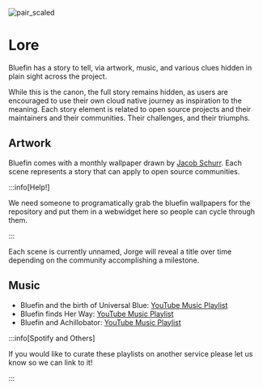 ![pair_scaled](https://github.com/user-attachments/assets/feaf2f80-b895-49ee-ac19-0ccd4f8857ca)

# Lore

Bluefin has a story to tell, via artwork, music, and various clues hidden in plain sight across the project. 

While this is the canon, the full story remains hidden, as users are encouraged to use their own cloud native journey as inspiration to the meaning. Each story element is related to open source projects and their maintainers and their communities. Their challenges, and their triumphs. 

## Artwork

Bluefin comes with a monthly wallpaper drawn by [Jacob Schurr](https://www.etsy.com/shop/JSchnurrCommissions). Each scene represents a story that can apply to open source communities. 

:::info[Help!]

We need someone to programatically grab the bluefin wallpapers for the repository and put them in a webwidget here so people can cycle through them. 

:::

Each scene is currently unnamed, Jorge will reveal a title over time depending on the community accomplishing a milestone. 

## Music

- Bluefin and the birth of Universal Blue: [YouTube Music Playlist](https://music.youtube.com/playlist?list=PLhiPP9M5fgWHFlG3TS27gyOCQl4Dg115W&si=KfYPk3sBOM8HeRLW)
- Bluefin finds Her Way: [YouTube Music Playlist](https://music.youtube.com/playlist?list=PLhiPP9M5fgWEvnp3w66WmcgiKvStzKXl9&si=eLmaXtQ6hbqU3LTV)
- Bluefin and Achillobator: [YouTube Music Playlist](https://music.youtube.com/playlist?list=PLhiPP9M5fgWEZbkq6ZhaHA4b4UqLwZNxt&si=52Te8K6UlFW7DwoF)

:::info[Spotify and Others]

If you would like to curate these playlists on another service please let us know so we can link to it!

:::

